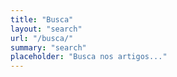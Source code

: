 ```yaml
---
title: "Busca"
layout: "search"
url: "/busca/"
summary: "search"
placeholder: "Busca nos artigos..."
---
```


